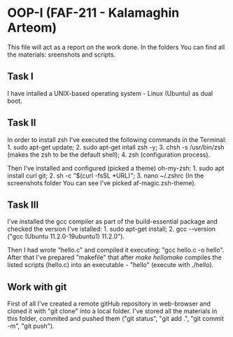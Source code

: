 # OOP-I (FAF-211 - Kalamaghin Arteom)
This file will act as a report on the work done. In the folders You can find
all the materials: sreenshots and scripts.

## Task I
I have intalled a UNIX-based operating system - Linux (Ubuntu) as dual boot.

## Task II 
In order to install zsh I've executed the following commands in the Terminal:
	1. sudo apt-get update;
	2. sudo apt-get intall zsh -y;
	3. chsh -s /usr/bin/zsh (makes the zsh to be the default shell);
	4. zsh (configuration process).

Then I've installed and configured (picked a theme) oh-my-zsh:
	1. sudo apt install curl git;
	2. sh -c "$(curl -fsSL *URL)";
	3. nano ~/.zshrc
(In the screenshots folder You can see I've picked af-magic.zsh-theme).

## Task III
I've installed the gcc compiler as part of the build-essential package and
checked the version I've istalled:
	1. sudo apt-get install;
	2. gcc --version ("gcc (Ubuntu 11.2.0-19ubuntu1) 11.2.0").

Then I had wrote "hello.c" and compiled it executing: "gcc hello.c -o hello".
After that I've prepared "makefile" that after *make hellomake* compiles
the listed scripts (hello.c) into an executable - "hello"
(execute with ./hello).

## Work with git
First of all I've created a remote gitHub repository in web-browser and
cloned it with "git clone" into a local folder. I've stored all the materials
in this folder, commited and pushed them ("git status", "git add .",
"git commit -m", "git push").
